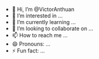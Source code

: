 - 👋 Hi, I’m @VictorAnthuan
- 👀 I’m interested in ...
- 🌱 I’m currently learning ...
- 💞️ I’m looking to collaborate on ...
- 📫 How to reach me ...
- 😄 Pronouns: ...
- ⚡ Fun fact: ...

<!---
VictorAnthuan/VictorAnthuan is a ✨ special ✨ repository because its `README.md` (this file) appears on your GitHub profile.
You can click the Preview link to take a look at your changes.
--->
